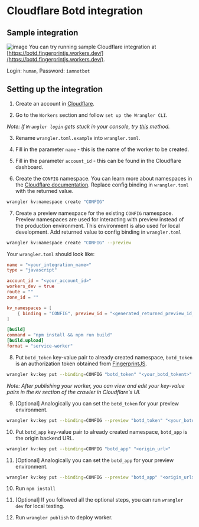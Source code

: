 # Cloudflare Botd integration

## Sample integration
![image](https://user-images.githubusercontent.com/10922372/125807555-97e8b4a3-63e7-4a62-9784-e406044702f4.png)
You can try running sample Cloudflare integration at [https://botd.fingerprintjs.workers.dev/](https://botd.fingerprintjs.workers.dev/).

Login: `human`, Password: `iamnotbot`
## Setting up the integration

1. Create an account in [Cloudflare](https://www.cloudflare.com/).

2. Go to the `Workers` section and follow `set up the Wrangler CLI`.

*Note: If `Wrangler login` gets stuck in your console, try [this](https://github.com/cloudflare/wrangler/issues/1703#issuecomment-773797265) method.*

3. Rename `wrangler.toml.example` into `wrangler.toml`.

4. Fill in the parameter `name` - this is the name of the worker to be created.

5. Fill in the parameter `account_id` - this can be found in the Cloudflare dashboard.

6. Create the `CONFIG` namespace. You can learn more about namespaces in the [Cloudflare documentation](https://developers.cloudflare.com/workers/cli-wrangler/commands#kv_namespaces). Replace config binding in `wrangler.toml` with the returned value.

```sh
wrangler kv:namespace create "CONFIG"
```

7. Create a preview namespace for the existing `CONFIG` namespace. Preview namespaces are used for interacting with preview instead of the production environment. This environment is also used for local development. Add returned value to config binding in `wrangler.toml`
```sh
wrangler kv:namespace create "CONFIG" --preview
```

Your `wrangler.toml` should look like:
```toml
name = "<your_integration_name>"
type = "javascript"

account_id = "<your_account_id>"
workers_dev = true
route = ""
zone_id = ""

kv_namespaces = [
    { binding = "CONFIG", preview_id = "<generated_returned_preview_id_by_wrangler_cli>", id = "<generated_returned_preview_id_by_wrangler_cli>" }
]

[build]
command = "npm install && npm run build"
[build.upload]
format = "service-worker"
```

8. Put `botd_token` key-value pair to already created namespace, `botd_token` is an authorization token obtained from [FingerprintJS](https://fingerprintjs.com/).
```sh
wrangler kv:key put --binding=CONFIG "botd_token" "<your_botd_tokent>"
```
*Note: After publishing your worker, you can view and edit your key-value pairs in the `KV` section of the crawler in Cloudflare's UI.*

9. [Optional] Analogically you can set the `botd_token` for your preview environment.
```sh
wrangler kv:key put --binding=CONFIG --preview "botd_token" "<your_botd_tokent>"
```


10. Put `botd_app` key-value pair to already created namespace, `botd_app` is the origin backend URL.
```sh
wrangler kv:key put --binding=CONFIG "botd_app" "<origin_url>"
```

11. [Optional] Analogically you can set the `botd_app` for your preview environment.
```sh
wrangler kv:key put --binding=CONFIG --preview "botd_app" "<origin_url>"
```
 
10. Run `npm install`
  
11. [Optional] If you followed all the optional steps, you can run `wrangler dev` for local testing.

12. Run `wrangler publish` to deploy worker.
